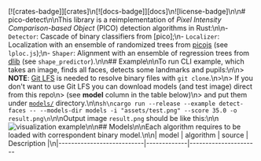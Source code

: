 [![crates-badge]][crates]\n[![docs-badge]][docs]\n![license-badge]\n\n# pico-detect\n\nThis library is a reimplementation of _Pixel Intensity Comparison-based Object_ (PICO) detection algorithms in Rust:\n\n- `Detector`: Cascade of binary classifiers from [pico];\n- `Localizer`: Localization with an ensemble of randomized trees from [picojs](https://github.com/nenadmarkus/picojs) (see `lploc.js`);\n- `Shaper`: Alignment with an ensemble of regression trees from [dlib](https://github.com/davisking/dlib) (see `shape_predictor`).\n\n## Example\n\nTo run CLI example, which takes an image, finds all faces, detects some landmarks and pupils:\n\n> **NOTE**: [Git LFS](https://git-lfs.github.com/) is needed to resolve binary files with `git clone`.\n>\n> If you don't want to use Git LFS you can download models (and test image) direct from this repo\n> (see **model** column in the table below)\n> and put them under [`models/`](./models) directory.\n\n```sh\ncargo run --release --example detect-faces -- --models-dir models -i "assets/test.png" --score 35.0 -o result.png\n```\n\nOutput image `result.png` should be like this:\n\n![visualization example](./assets/result.png)\n\n## Models\n\nEach algorithm requires to be loaded with correspondent binary model.\n\n| model                     | algorithm   | source                             | Description               |\n|---------------------------|-------------|----------------------